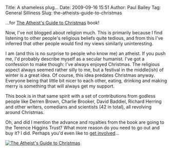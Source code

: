 Title: A shameless plug...
Date: 2009-09-16 15:51
Author: Paul Bailey
Tag: General Silliness
Slug: the-atheists-guide-to-christmas

...for [The Atheist's Guide to Christmas][] book!

Now, I've not blogged about religion much. This is primarily because I
find listening to other people's religious beliefs quite tedious, and
from this I've inferred that other people would find my views similarly
uninteresting.

I am (and this is no surprise to people who know me) an atheist. If you
push me, I'd probably describe myself as a secular humanist. I've got a
confession to make though: I've always enjoyed Christmas. The religious
aspect always seemed rather silly to me, but a festival in the
middle(ish) of winter is a great idea. Of course, this idea predates
Christmas anyway. Everyone being that little bit nicer to each other,
eating, drinking and making merry is something that will always get my
support.

This book is in that same spirit with a set of contributions from
godless people like Derren Brown, Charlie Brooker, David Baddiel,
Richard Herring and other writers, comedians and scientists (42 in
total), all revolving around Christmas.

Oh, and did I mention the advance and royalties from the book are going
to the Terence Higgins Trust? What more reason do you need to go out and
buy it? I did. Perhaps you'd even like to [get involved][]...

[![The Atheist's Guide to Christmas][1]][The Atheist's Guide to
Christmas]

  [The Atheist's Guide to Christmas]: http://www.amazon.co.uk/Atheists-Guide-Christmas-Ariane-Sherine/dp/0007322615/
  [get involved]: http://www.atheistcampaign.org/support/
  [1]: http://dreamshake.files.wordpress.com/2009/09/banner-468x601.jpg
    "The Atheist's Guide to Christmas"
